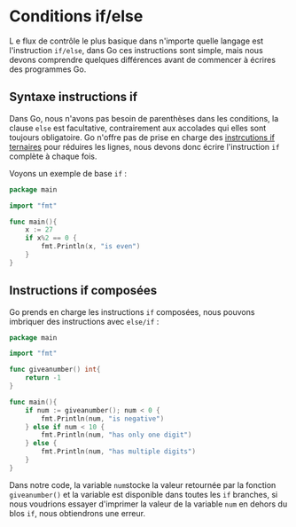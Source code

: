 # Conditions if/else

L e flux de contrôle le plus basique dans n'importe quelle langage est l'instruction `if/else`, dans Go ces instructions sont simple, mais nous devons comprendre quelques différences avant de commencer à écrires des programmes Go.

## Syntaxe instructions if
Dans Go, nous n'avons pas besoin de parenthèses dans les conditions, la clause `else` est facultative, contrairement aux accolades qui elles sont toujours obligatoire. 
Go n'offre pas de prise en charge des [instrcutions if ternaires](https://developer.mozilla.org/en-US/docs/Web/JavaScript/Reference/Operators/Conditional_operator) pour réduires les lignes, nous devons donc écrire l'instruction `if` complète à chaque fois.

Voyons un exemple de base `if` :

```go
package main

import "fmt"

func main(){
    x := 27
    if x%2 == 0 {
        fmt.Println(x, "is even")
    }
}

```

## Instructions if composées
Go prends en charge les instructions `if` composées, nous pouvons imbriquer des instructions avec `else/if` :

```go
package main

import "fmt"

func giveanumber() int{
    return -1
}

func main(){
    if num := giveanumber(); num < 0 {
        fmt.Println(num, "is negative")
    } else if num < 10 {
        fmt.Println(num, "has only one digit")
    } else {
        fmt.Println(num, "has multiple digits")
    }
}
```
Dans notre code, la variable `num`stocke la valeur retournée par la fonction `giveanumber()` et la variable est disponible dans toutes les `if` branches, si nous voudrions essayer d'imprimer la valeur de la variable `num` en dehors du blos `if`, nous obtiendrons une erreur.